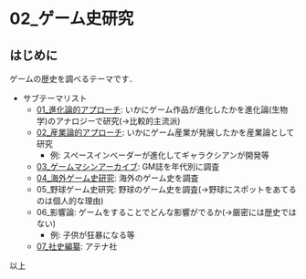 # 02_ゲーム史研究

## はじめに

ゲームの歴史を調べるテーマです．

- サブテーマリスト
  - [01_進化論的アプローチ](https://github.com/jay-kumogata/RetroGames/blob/main/research/02_01_EvolutionaryApproach): いかにゲーム作品が進化したかを進化論(生物学)のアナロジーで研究(→比較的主流派)
  - [02_産業論的アプローチ](https://github.com/jay-kumogata/RetroGames/blob/main/research/02_02_IndustrialApproach): いかにゲーム産業が発展したかを産業論として研究
    - 例: スペースインベーダーが進化してギャラクシアンが開発等
  - [03_ゲームマシンアーカイブ](https://github.com/jay-kumogata/RetroGames/blob/main/research/02_03_GMANote): GM誌を年代別に調査
  - [04_海外ゲーム史研究](https://github.com/jay-kumogata/RetroGames/blob/main/research/02_04_WesternGames): 海外のゲーム史を調査
  - 05_野球ゲーム史研究: 野球のゲーム史を調査(→野球にスポットをあてるのは個人的な理由)
  - 06_影響論: ゲームをすることでどんな影響がでるか(→厳密には歴史ではない)
    - 例: 子供が狂暴になる等
  - [07_社史編纂](https://github.com/jay-kumogata/RetroGames/blob/main/research/02_07_HistoryOfAthena): アテナ社

以上